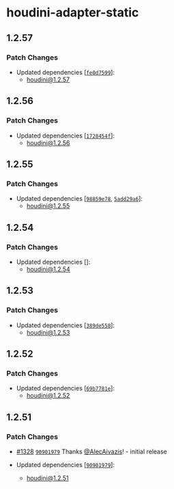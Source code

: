 # houdini-adapter-static

## 1.2.57

### Patch Changes

-   Updated dependencies [[`fe0d7599`](https://github.com/HoudiniGraphql/houdini/commit/fe0d75996ac5632fe8a10dde85a3f59b036dd3c7)]:
    -   houdini@1.2.57

## 1.2.56

### Patch Changes

-   Updated dependencies [[`1728454f`](https://github.com/HoudiniGraphql/houdini/commit/1728454f0f1ca6a35ad5c4c039cc6e2f6212ab25)]:
    -   houdini@1.2.56

## 1.2.55

### Patch Changes

-   Updated dependencies [[`98859e78`](https://github.com/HoudiniGraphql/houdini/commit/98859e78e088cf733edc35b3ad96b1a1f9f48b79), [`5add29a6`](https://github.com/HoudiniGraphql/houdini/commit/5add29a68489fd9382d0809cf574a1db2746aae8)]:
    -   houdini@1.2.55

## 1.2.54

### Patch Changes

-   Updated dependencies []:
    -   houdini@1.2.54

## 1.2.53

### Patch Changes

-   Updated dependencies [[`389de558`](https://github.com/HoudiniGraphql/houdini/commit/389de558fa52ed0ec6fd37f1aac1d3e12da9da02)]:
    -   houdini@1.2.53

## 1.2.52

### Patch Changes

-   Updated dependencies [[`69b7781e`](https://github.com/HoudiniGraphql/houdini/commit/69b7781e11b0824081be8a863a574d176d6bd138)]:
    -   houdini@1.2.52

## 1.2.51

### Patch Changes

-   [#1328](https://github.com/HoudiniGraphql/houdini/pull/1328) [`90901979`](https://github.com/HoudiniGraphql/houdini/commit/90901979bbd7f70df166b21f5fe7cf0ffc71ad1d) Thanks [@AlecAivazis](https://github.com/AlecAivazis)! - initial release

-   Updated dependencies [[`90901979`](https://github.com/HoudiniGraphql/houdini/commit/90901979bbd7f70df166b21f5fe7cf0ffc71ad1d)]:
    -   houdini@1.2.51
